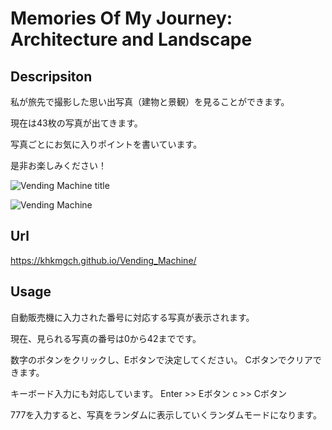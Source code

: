 # Memories Of My Journey: Architecture and Landscape

## Descripsiton
私が旅先で撮影した思い出写真（建物と景観）を見ることができます。

現在は43枚の写真が出てきます。

写真ごとにお気に入りポイントを書いています。

是非お楽しみください！

![Vending Machine title](https://user-images.githubusercontent.com/101968115/168042183-ae16f1db-365c-48d2-8434-ffaebae11192.jpg)

![Vending Machine](https://user-images.githubusercontent.com/101968115/168042205-2b13631b-b59b-4fdd-8bb4-f932b2b3fc8a.jpg)


## Url
https://khkmgch.github.io/Vending_Machine/

## Usage
自動販売機に入力された番号に対応する写真が表示されます。

現在、見られる写真の番号は0から42までです。

数字のボタンをクリックし、Eボタンで決定してください。
Cボタンでクリアできます。

キーボード入力にも対応しています。
Enter >> Eボタン
c >> Cボタン

777を入力すると、写真をランダムに表示していくランダムモードになります。
